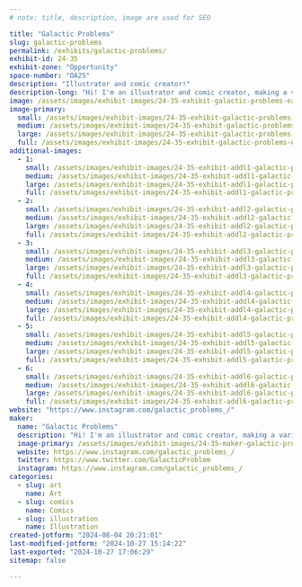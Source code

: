 ```yaml
---
# note: title, description, image are used for SEO

title: "Galactic Problems"
slug: galactic-problems
permalink: /exhibits/galactic-problems/
exhibit-id: 24-35
exhibit-zone: "Opportunity"
space-number: "OA25"
description: "Illustrator and comic creator!"
description-long: "Hi! I'm an illustrator and comic creator, making a variety of art. My current passion project is an original comic series titled Galactic Problems, which follows private investigators solving mysteries across the galaxy. I make other original art, as well as fan works for the series that inspire me. "
image: /assets/images/exhibit-images/24-35-exhibit-galactic-problems-earth-final-posting-large.png
image-primary: 
  small: /assets/images/exhibit-images/24-35-exhibit-galactic-problems-earth-final-posting-small.png
  medium: /assets/images/exhibit-images/24-35-exhibit-galactic-problems-earth-final-posting-medium.png
  large: /assets/images/exhibit-images/24-35-exhibit-galactic-problems-earth-final-posting-large.png
  full: /assets/images/exhibit-images/24-35-exhibit-galactic-problems-earth-final-posting-full.png
additional-images: 
  - 1:
    small: /assets/images/exhibit-images/24-35-exhibit-addl1-galactic-problems-elphelt-final-posting-small.png
    medium: /assets/images/exhibit-images/24-35-exhibit-addl1-galactic-problems-elphelt-final-posting-medium.png
    large: /assets/images/exhibit-images/24-35-exhibit-addl1-galactic-problems-elphelt-final-posting-large.png
    full: /assets/images/exhibit-images/24-35-exhibit-addl1-galactic-problems-elphelt-final-posting-full.png
  - 2:
    small: /assets/images/exhibit-images/24-35-exhibit-addl2-galactic-problems-lov-posting-ig-small.png
    medium: /assets/images/exhibit-images/24-35-exhibit-addl2-galactic-problems-lov-posting-ig-medium.png
    large: /assets/images/exhibit-images/24-35-exhibit-addl2-galactic-problems-lov-posting-ig-large.png
    full: /assets/images/exhibit-images/24-35-exhibit-addl2-galactic-problems-lov-posting-ig-full.png
  - 3:
    small: /assets/images/exhibit-images/24-35-exhibit-addl3-galactic-problems-penguin-final-posting-small.png
    medium: /assets/images/exhibit-images/24-35-exhibit-addl3-galactic-problems-penguin-final-posting-medium.png
    large: /assets/images/exhibit-images/24-35-exhibit-addl3-galactic-problems-penguin-final-posting-large.png
    full: /assets/images/exhibit-images/24-35-exhibit-addl3-galactic-problems-penguin-final-posting-full.png
  - 4:
    small: /assets/images/exhibit-images/24-35-exhibit-addl4-galactic-problems-supra-posting-ig-small.png
    medium: /assets/images/exhibit-images/24-35-exhibit-addl4-galactic-problems-supra-posting-ig-medium.png
    large: /assets/images/exhibit-images/24-35-exhibit-addl4-galactic-problems-supra-posting-ig-large.png
    full: /assets/images/exhibit-images/24-35-exhibit-addl4-galactic-problems-supra-posting-ig-full.png
  - 5:
    small: /assets/images/exhibit-images/24-35-exhibit-addl5-galactic-problems-bedman-posting-small.png
    medium: /assets/images/exhibit-images/24-35-exhibit-addl5-galactic-problems-bedman-posting-medium.png
    large: /assets/images/exhibit-images/24-35-exhibit-addl5-galactic-problems-bedman-posting-large.png
    full: /assets/images/exhibit-images/24-35-exhibit-addl5-galactic-problems-bedman-posting-full.png
  - 6:
    small: /assets/images/exhibit-images/24-35-exhibit-addl6-galactic-problems-sky-final-posting-3155-small.png
    medium: /assets/images/exhibit-images/24-35-exhibit-addl6-galactic-problems-sky-final-posting-3155-medium.png
    large: /assets/images/exhibit-images/24-35-exhibit-addl6-galactic-problems-sky-final-posting-3155-large.png
    full: /assets/images/exhibit-images/24-35-exhibit-addl6-galactic-problems-sky-final-posting-3155-full.png
website: "https://www.instagram.com/galactic_problems_/"
maker: 
  name: "Galactic Problems"
  description: "Hi! I'm an illustrator and comic creator, making a variety of art. My current passion project is an original comic series titled Galactic Problems, about private investigators solving mysteries across the galaxy. Alongside that, I love to draw other original art, as well as fan works for the series that inspire me. "
  image-primary: /assets/images/exhibit-images/24-35-maker-galactic-problems-new-icon-medium.png
  website: https://www.instagram.com/galactic_problems_/
  twitter: https://www.twitter.com/GalacticProblem
  instagram: https://www.instagram.com/galactic_problems_/
categories: 
  - slug: art
    name: Art
  - slug: comics
    name: Comics
  - slug: illustration
    name: Illustration
created-jotform: "2024-08-04 20:21:01"
last-modified-jotform: "2024-10-27 15:14:22"
last-exported: "2024-10-27 17:06:29"
sitemap: false

---
```

